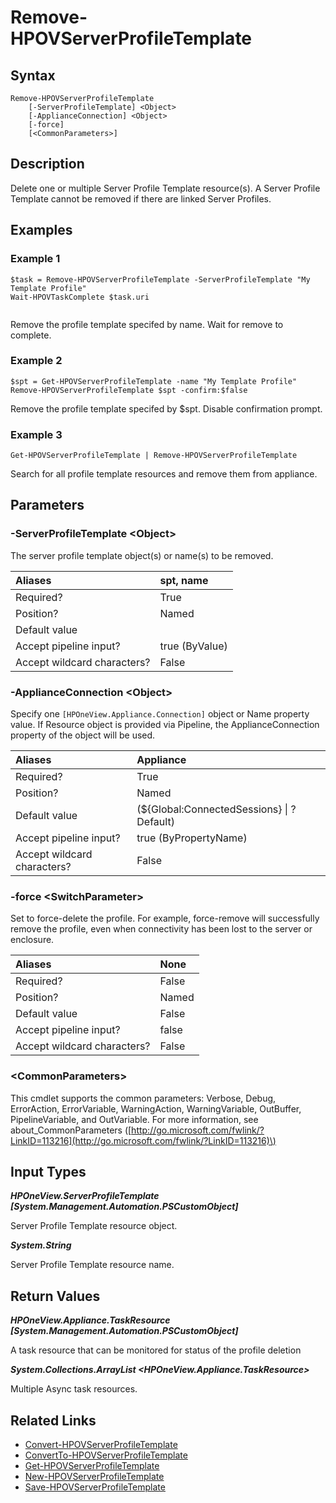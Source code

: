 ﻿---
description: Delete Server Profile Template Resource(s).
---

# Remove-HPOVServerProfileTemplate

## Syntax

```text
Remove-HPOVServerProfileTemplate
    [-ServerProfileTemplate] <Object>
    [-ApplianceConnection] <Object>
    [-force]
    [<CommonParameters>]
```

## Description

Delete one or multiple Server Profile Template resource(s).  A Server Profile Template cannot be removed if there are linked Server Profiles.

## Examples

###  Example 1 

```text
$task = Remove-HPOVServerProfileTemplate -ServerProfileTemplate "My Template Profile"
Wait-HPOVTaskComplete $task.uri
                        
```

Remove the profile template specifed by name. Wait for remove to complete.

###  Example 2 

```text
$spt = Get-HPOVServerProfileTemplate -name "My Template Profile"
Remove-HPOVServerProfileTemplate $spt -confirm:$false
```

Remove the profile template specifed by $spt. Disable confirmation prompt.

###  Example 3 

```text
Get-HPOVServerProfileTemplate | Remove-HPOVServerProfileTemplate
```

Search for all profile template resources and remove them from appliance.

## Parameters

### -ServerProfileTemplate &lt;Object&gt;

The server profile template object(s) or name(s) to be removed.

| Aliases | spt, name |
| :--- | :--- |
| Required? | True |
| Position? | Named |
| Default value |  |
| Accept pipeline input? | true (ByValue) |
| Accept wildcard characters? | False |

### -ApplianceConnection &lt;Object&gt;

Specify one `[HPOneView.Appliance.Connection]` object or Name property value. If Resource object is provided via Pipeline, the ApplianceConnection property of the object will be used.

| Aliases | Appliance |
| :--- | :--- |
| Required? | True |
| Position? | Named |
| Default value | (${Global:ConnectedSessions} &vert; ? Default) |
| Accept pipeline input? | true (ByPropertyName) |
| Accept wildcard characters? | False |

### -force &lt;SwitchParameter&gt;

Set to force-delete the profile.  For example, force-remove will successfully remove the profile, even when connectivity has been lost to the server or enclosure.

| Aliases | None |
| :--- | :--- |
| Required? | False |
| Position? | Named |
| Default value | False |
| Accept pipeline input? | false |
| Accept wildcard characters? | False |

### &lt;CommonParameters&gt;

This cmdlet supports the common parameters: Verbose, Debug, ErrorAction, ErrorVariable, WarningAction, WarningVariable, OutBuffer, PipelineVariable, and OutVariable. For more information, see about\_CommonParameters \([http://go.microsoft.com/fwlink/?LinkID=113216](http://go.microsoft.com/fwlink/?LinkID=113216)\)

## Input Types

_**HPOneView.ServerProfileTemplate [System.Management.Automation.PSCustomObject]**_

Server Profile Template resource object.

_**System.String**_

Server Profile Template resource name.

## Return Values

_**HPOneView.Appliance.TaskResource [System.Management.Automation.PSCustomObject]**_

A task resource that can be monitored for status of the profile deletion

_**System.Collections.ArrayList <HPOneView.Appliance.TaskResource>**_

Multiple Async task resources.

## Related Links

* [Convert-HPOVServerProfileTemplate](convert-hpovserverprofiletemplate.md)
* [ConvertTo-HPOVServerProfileTemplate](convertto-hpovserverprofiletemplate.md)
* [Get-HPOVServerProfileTemplate](get-hpovserverprofiletemplate.md)
* [New-HPOVServerProfileTemplate](new-hpovserverprofiletemplate.md)
* [Save-HPOVServerProfileTemplate](save-hpovserverprofiletemplate.md)
